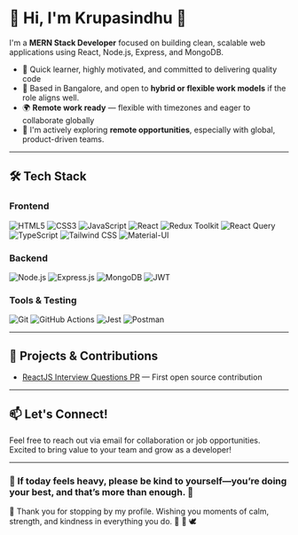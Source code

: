 # 🙏 Hi, I'm Krupasindhu 👋

I'm a **MERN Stack Developer** focused on building clean, scalable web applications using React, Node.js, Express, and MongoDB.

- 🚀 Quick learner, highly motivated, and committed to delivering quality code
- 📍 Based in Bangalore, and open to **hybrid or flexible work models** if the role aligns well.  
- 🌍 **Remote work ready** — flexible with timezones and eager to collaborate globally  
- 💼 I'm actively exploring **remote opportunities**, especially with global, product-driven teams.  
  
---

## 🛠️ Tech Stack

### Frontend
![HTML5](https://img.shields.io/badge/-HTML5-E34F26?style=flat&logo=html5&logoColor=white)
![CSS3](https://img.shields.io/badge/-CSS3-1572B6?style=flat&logo=css3&logoColor=white)
![JavaScript](https://img.shields.io/badge/-JavaScript-F7DF1E?style=flat&logo=javascript&logoColor=black)
![React](https://img.shields.io/badge/-React-20232A?style=flat&logo=react) 
![Redux Toolkit](https://img.shields.io/badge/-Redux_Toolkit-764ABC?style=flat&logo=redux) 
![React Query](https://img.shields.io/badge/-React_Query-FF4154?style=flat&logo=reactquery) 
![TypeScript](https://img.shields.io/badge/-TypeScript-3178C6?style=flat&logo=typescript) 
![Tailwind CSS](https://img.shields.io/badge/-Tailwind_CSS-06B6D4?style=flat&logo=tailwind-css) 
![Material-UI](https://img.shields.io/badge/-Material_UI-0081CB?style=flat&logo=material-ui) 

### Backend
![Node.js](https://img.shields.io/badge/-Node.js-43853D?style=flat&logo=node.js) 
![Express.js](https://img.shields.io/badge/-Express-000000?style=flat&logo=express) 
![MongoDB](https://img.shields.io/badge/-MongoDB-47A248?style=flat&logo=mongodb) 
![JWT](https://img.shields.io/badge/-JWT-000000?style=flat&logo=jsonwebtokens) 

### Tools & Testing
![Git](https://img.shields.io/badge/-Git-F05032?style=flat&logo=git) 
![GitHub Actions](https://img.shields.io/badge/-GitHub_Actions-2088FF?style=flat&logo=githubactions) 
![Jest](https://img.shields.io/badge/-Jest-C21325?style=flat&logo=jest) 
![Postman](https://img.shields.io/badge/-Postman-FF6C37?style=flat&logo=postman) 

---

## 🚀 Projects & Contributions

- [ReactJS Interview Questions PR](https://github.com/sudheerj/reactjs-interview-questions/pull/361) — First open source contribution  
---

## 📫 Let's Connect!

Feel free to reach out via email for collaboration or job opportunities.  
Excited to bring value to your team and grow as a developer!

---

### 💖 If today feels heavy, please be kind to yourself—you’re doing your best, and that’s more than enough. 🦚
🌼 Thank you for stopping by my profile. Wishing you moments of calm, strength, and kindness in everything you do. 🤗  🙏
🕊️
      

<!--
**krupsKSM/krupsKSM** is a ✨ _special_ ✨ repository because its `README.md` (this file) appears on your GitHub profile.

Here are some ideas to get you started:

- 🔭 I’m currently working on ...
- 🌱 I’m currently learning ...
- 👯 I’m looking to collaborate on ...
- 🤔 I’m looking for help with ...
- 💬 Ask me about ...
- 📫 How to reach me: ...
- 😄 Pronouns: ...
- ⚡ Fun fact: ...
-->
